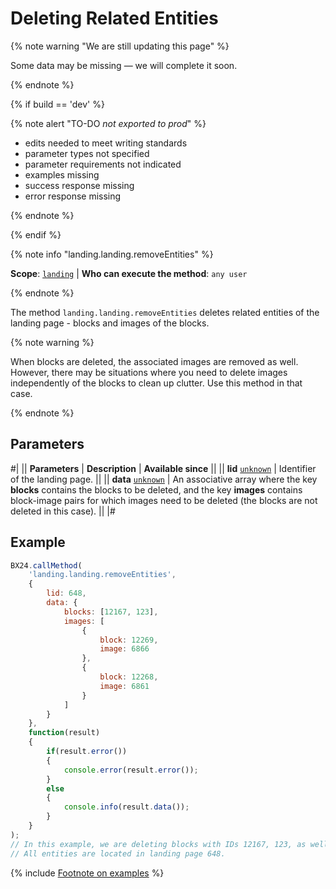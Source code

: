 # Deleting Related Entities

{% note warning "We are still updating this page" %}

Some data may be missing — we will complete it soon.

{% endnote %}

{% if build == 'dev' %}

{% note alert "TO-DO _not exported to prod_" %}

- edits needed to meet writing standards
- parameter types not specified
- parameter requirements not indicated
- examples missing
- success response missing
- error response missing

{% endnote %}

{% endif %}

{% note info "landing.landing.removeEntities" %}

**Scope**: [`landing`](../../../scopes/permissions.md) | **Who can execute the method**: `any user`

{% endnote %}

The method `landing.landing.removeEntities` deletes related entities of the landing page - blocks and images of the blocks.

{% note warning %}

When blocks are deleted, the associated images are removed as well. However, there may be situations where you need to delete images independently of the blocks to clean up clutter. Use this method in that case.

{% endnote %}

## Parameters

#|
|| **Parameters** | **Description** | **Available since** ||
|| **lid**
[`unknown`](../../../data-types.md) | Identifier of the landing page. ||
|| **data**
[`unknown`](../../../data-types.md) | An associative array where the key **blocks** contains the blocks to be deleted, and the key **images** contains block-image pairs for which images need to be deleted (the blocks are not deleted in this case). ||
|#

## Example

```js
BX24.callMethod(
    'landing.landing.removeEntities',
    {
        lid: 648,
        data: {
            blocks: [12167, 123],
            images: [
                {
                    block: 12269,
                    image: 6866
                },
                {
                    block: 12268,
                    image: 6861
                }
            ]
        }
    },
    function(result)
    {
        if(result.error())
        {
            console.error(result.error());
        }
        else
        {
            console.info(result.data());
        }
    }
);
// In this example, we are deleting blocks with IDs 12167, 123, as well as image 6866 (from block 12269) and image 6861 (from block 12268).
// All entities are located in landing page 648.
```

{% include [Footnote on examples](../../../../_includes/examples.md) %}